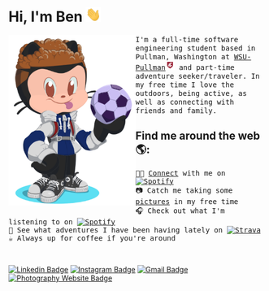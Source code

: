 # Hi, I'm Ben <img src="https://raw.githubusercontent.com/BenjaminMichaelis/BenjaminMichaelis/master/Images/wave.gif" width="30px">

<!-- <a href="https://github.com/BenjaminMichaelis"><img alt="Hi, I'm Ben 👋" src="https://github.com/BenjaminMichaelis/BenjaminMichaelis/raw/main/gifs/gh-profileheader-words.gif" /></a> -->

<img align="left" width="250" src="https://raw.githubusercontent.com/BenjaminMichaelis/BenjaminMichaelis/main/Images/Octocat-nobkg.png"> 


<samp>
I'm a full-time software engineering student based in Pullman, Washington at <a href="https://wsu.edu/">WSU-Pullman<img src="https://raw.githubusercontent.com/BenjaminMichaelis/BenjaminMichaelis/master/Images/WSULogo.png" width="18px"/></a> and part-time adventure seeker/traveler.
In my free time I love the outdoors, being active, as well as connecting with friends and family.
</samp>

## Find me around the web 🌎:

<samp>
  
👨‍💻 [Connect](https://www.linkedin.com/in/benjamin-michaelis/) with me on <!--Icon with Link--> <a href="https://www.linkedin.com/in/benjamin-michaelis/"><img alt="Spotify" src="https://img.shields.io/badge/-LinkedIn-blue?style=flat&logo=LinkedIn&logoColor=white&link=https://www.linkedin.com/in/benjamin-michaelis/" width="60px"/></a> <br>
📷 Catch me taking some <a href="https://www.benjamin.michaelis.net/">pictures</a> in my free time <a href="https://www.benjamin.michaelis.net/"></a><br>
🎧 Check out what I'm listening to on <a href="https://open.spotify.com/user/1251087721?si=de5c4e6cdc8a405d"><img alt="Spotify" src="https://img.shields.io/badge/-Spotify-limegreen?style=flat&logo=Spotify&logoColor=white&link=https://open.spotify.com/user/1251087721?si=iMDle1guQ6SY4gFpKHRfEA" width="60px"/></a><br>
🚴 See what adventures I have been having lately on <a href="https://www.strava.com/athletes/9652512"><img alt="Strava" src="https://img.shields.io/badge/-Strava-orange?style=flat&logo=Strava&logoColor=white&link=https://www.strava.com/athletes/9652512" width="60px"/></a><br>
☕️ Always up for coffee if you're around
  
  </samp>

<br>

[![Linkedin Badge](https://img.shields.io/badge/-BenjaminMichaelis-blue?style=flat&logo=Linkedin&logoColor=white&link=https://www.linkedin.com/in/benjamin-michaelis/)](https://www.linkedin.com/in/benjamin-michaelis/)
[![Instagram Badge](https://img.shields.io/badge/-@benjamin.michaelis-purple?style=flat&logo=instagram&logoColor=white&link=https://www.instagram.com/benjamin.michaelis/)](https://instagram.com/benjamin.michaelis)
[![Gmail Badge](https://img.shields.io/badge/-gitben@michaelis.net-c14438?style=flat&logo=Gmail&logoColor=white&link=mailto:gitben@michaelis.net)](mailto:gitben@michaelis.net)
[![Photography Website Badge](https://img.shields.io/badge/-Photography-gray?style=flat&logo=Photobucket&logoColor=white&link=https://benjamin.michaelis.net)](https://benjamin.michaelis.net)
<!-- [![Medium Badge](https://img.shields.io/badge/-@BenjaminMichaelis-black?style=flat&labelColor=000000&logo=Medium&link=https://medium.com/@BenjaminMichaelis)](https://medium.com/@BenjaminMichaelis) -->
